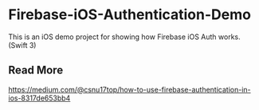# Firebase-iOS-Authentication-Demo
This is an iOS demo project for showing how Firebase iOS Auth works. (Swift 3)

## Read More
https://medium.com/@csnu17top/how-to-use-firebase-authentication-in-ios-8317de653bb4
